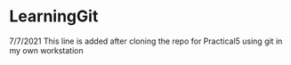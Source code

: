 # LearningGit

7/7/2021 This line is added after cloning the repo for Practical5 using git in my own workstation